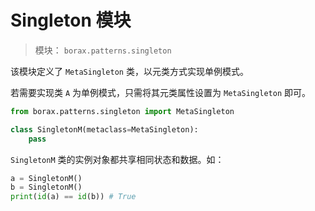 # Singleton 模块

> 模块： `borax.patterns.singleton`

该模块定义了 `MetaSingleton` 类，以元类方式实现单例模式。

若需要实现类 `A` 为单例模式，只需将其元类属性设置为 `MetaSingleton` 即可。

```python
from borax.patterns.singleton import MetaSingleton

class SingletonM(metaclass=MetaSingleton):
    pass
```
`SingletonM` 类的实例对象都共享相同状态和数据。如：

```python
a = SingletonM()
b = SingletonM()
print(id(a) == id(b)) # True
```
